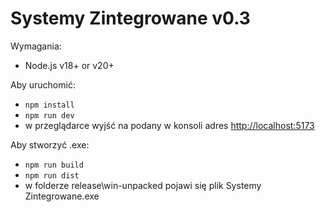 # Systemy Zintegrowane v0.3

Wymagania:

- Node.js v18+ or v20+

Aby uruchomić:

- ```npm install```
- ```npm run dev```
- w przeglądarce wyjść na podany w konsoli adres <http://localhost:5173>

Aby stworzyć .exe:

- ```npm run build```
- ```npm run dist```
- w folderze release\win-unpacked pojawi się plik Systemy Zintegrowane.exe
